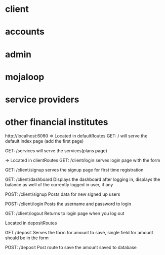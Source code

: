 # client
# accounts
# admin
# mojaloop
# service providers
# other financial institutes

http://localhost:6060
=> Located in defaultRoutes
GET: / will serve the default index page (add the first page)

GET: /services will serve the services(plans page)

=> Located in clientRoutes
GET: /client/login serves login page with the form

GET: /client/signup serves the signup page for first time registration

GET: /client/dashboard Displays the dashboard after logging in, displays the balance as well of the currently logged in user, if any

POST: /client/signup Posts data for new signed up users

POST: /client/login Posts the username and password to login

GET: /client/logout Returns to login page when you log out

Located in depositRoutes

GET /deposit Serves the form for amount to save, single field for amount should be in the form

POST: /deposit Post route to save the amount saved to database


